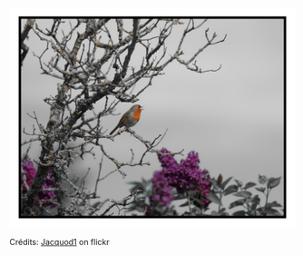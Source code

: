 ![Marius](/images/2022-05-17.jpg)

Crédits: [Jacquod1](https://www.flickr.com/people/136092478@N05/) on flickr